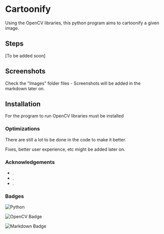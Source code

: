 # Cartoonify

Using the OpenCV libraries, this python program aims to cartoonify a given image.



## Steps

[To be added soon]
## Screenshots

Check the "Images" folder files - Screenshots will be added in the markdown later on.


## Installation

For the program to run OpenCV libraries must be installed
    
### Optimizations

There are still a lot to be done in the code to make it better.

Fixes, better user experience, etc might be added later on.


### Acknowledgements

- .
- .
- .

### Badges

![Python](https://img.shields.io/badge/python-3670A0?style=for-the-badge&logo=python&logoColor=ffdd54) 

![OpenCV Badge](https://img.shields.io/badge/OpenCV-5C3EE8?logo=opencv&logoColor=fff&style=for-the-badge)

![Markdown Badge](https://img.shields.io/badge/Markdown-000?logo=markdown&logoColor=fff&style=for-the-badge)
